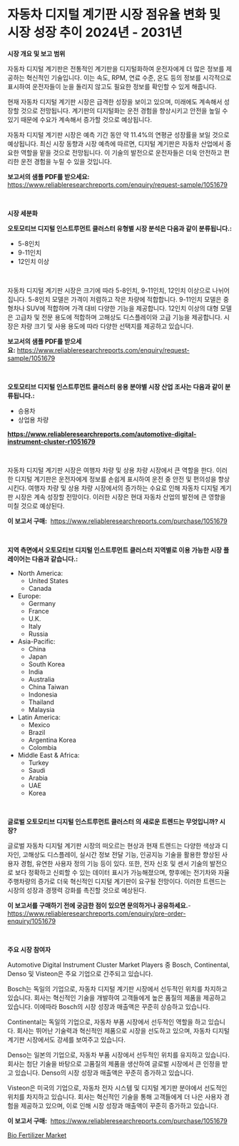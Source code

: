 <p><h1>자동차 디지털 계기판 시장 점유율 변화 및 시장 성장 추이 2024년 - 2031년</h1></p><p><strong>시장 개요 및 보고 범위</strong></p>
<p><p>자동차 디지털 계기판은 전통적인 계기판을 디지털화하여 운전자에게 더 많은 정보를 제공하는 혁신적인 기술입니다. 이는 속도, RPM, 연료 수준, 온도 등의 정보를 시각적으로 표시하여 운전자들이 눈을 돌리지 않고도 필요한 정보를 확인할 수 있게 해줍니다. </p><p>현재 자동차 디지털 계기판 시장은 급격한 성장을 보이고 있으며, 미래에도 계속해서 성장할 것으로 전망됩니다. 계기판의 디지털화는 운전 경험을 향상시키고 안전을 높일 수 있기 때문에 수요가 계속해서 증가할 것으로 예상됩니다. </p><p>자동차 디지털 계기판 시장은 예측 기간 동안 약 11.4%의 연평균 성장률을 보일 것으로 예상됩니다. 최신 시장 동향과 시장 예측에 따르면, 디지털 계기판은 자동차 산업에서 중요한 역할을 맡을 것으로 전망됩니다. 이 기술의 발전으로 운전자들은 더욱 안전하고 편리한 운전 경험을 누릴 수 있을 것입니다.</p></p>
<p><strong>보고서의 샘플 PDF를 받으세요:</strong> <a href="https://www.reliableresearchreports.com/enquiry/request-sample/1051679">https://www.reliableresearchreports.com/enquiry/request-sample/1051679</a></p>
<p>&nbsp;</p>
<p><strong>시장 세분화</strong></p>
<p><strong>오토모티브 디지털 인스트루먼트 클러스터 유형별 시장 분석은 다음과 같이 분류됩니다.:</strong></p>
<p><ul><li>5-8인치</li><li>9-11인치</li><li>12인치 이상</li></ul></p>
<p>&nbsp;</p>
<p><p>자동차 디지털 계기판 시장은 크기에 따라 5-8인치, 9-11인치, 12인치 이상으로 나뉘어집니다. 5-8인치 모델은 가격이 저렴하고 작은 차량에 적합합니다. 9-11인치 모델은 중형차나 SUV에 적합하며 가격 대비 다양한 기능을 제공합니다. 12인치 이상의 대형 모델은 고급차 및 전문 용도에 적합하며 고해상도 디스플레이와 고급 기능을 제공합니다. 시장은 차량 크기 및 사용 용도에 따라 다양한 선택지를 제공하고 있습니다.</p></p>
<p><strong>보고서의 샘플 PDF를 받으세요:</strong>&nbsp;<a href="https://www.reliableresearchreports.com/enquiry/request-sample/1051679">https://www.reliableresearchreports.com/enquiry/request-sample/1051679</a></p>
<p>&nbsp;</p>
<p><strong> 오토모티브 디지털 인스트루먼트 클러스터 응용 분야별 시장 산업 조사는 다음과 같이 분류됩니다.:</strong></p>
<p><ul><li>승용차</li><li>상업용 차량</li></ul></p>
<p><strong><a href="https://www.reliableresearchreports.com/automotive-digital-instrument-cluster-r1051679">https://www.reliableresearchreports.com/automotive-digital-instrument-cluster-r1051679</a></strong></p>
<p>&nbsp;</p>
<p><p>자동차 디지털 계기판 시장은 여행자 차량 및 상용 차량 시장에서 큰 역할을 한다. 이러한 디지털 계기판은 운전자에게 정보를 손쉽게 표시하여 운전 중 안전 및 편의성을 향상시킨다. 여행자 차량 및 상용 차량 시장에서의 증가하는 수요로 인해 자동차 디지털 계기판 시장은 계속 성장할 전망이다. 이러한 시장은 현대 자동차 산업의 발전에 큰 영향을 미칠 것으로 예상된다.</p></p>
<p><strong>이 보고서 구매:</strong>&nbsp; <a href="https://www.reliableresearchreports.com/purchase/1051679">https://www.reliableresearchreports.com/purchase/1051679</a></p>
<p>&nbsp;</p>
<p><strong>지역 측면에서 오토모티브 디지털 인스트루먼트 클러스터 지역별로 이용 가능한 시장 플레이어는 다음과 같습니다.:</strong></p>
<p><ul>
    <li>
        North America:
        <ul>
            <li>United States</li>
            <li>Canada</li>
        </ul>
    </li>
    <li>
        Europe:
        <ul>
            <li>Germany</li>
            <li>France</li>
            <li>U.K.</li>
            <li>Italy</li>
            <li>Russia</li>
        </ul>
    </li>
    <li>
        Asia-Pacific:
        <ul>
            <li>China</li>
            <li>Japan</li>
            <li>South Korea</li>
            <li>India</li>
            <li>Australia</li>
            <li>China Taiwan</li>
            <li>Indonesia</li>
            <li>Thailand</li>
            <li>Malaysia</li>
        </ul>
    </li>
    <li>
        Latin America:
        <ul>
            <li>Mexico</li>
            <li>Brazil</li>
            <li>Argentina Korea</li>
            <li>Colombia</li>
        </ul>
    </li>
    <li>
        Middle East & Africa:
        <ul>
            <li>Turkey</li>
            <li>Saudi</li>
            <li>Arabia</li>
            <li>UAE</li>
            <li>Korea</li>
        </ul>
    </li>
    </ul></p>
<p>&nbsp;</p>
<p><strong>글로벌 오토모티브 디지털 인스트루먼트 클러스터 의 새로운 트렌드는 무엇입니까? 시장?</strong></p>
<p><p>글로벌 자동차 디지털 계기판 시장의 떠오르는 현상과 현재 트렌드는 다양한 색상과 디자인, 고해상도 디스플레이, 실시간 정보 전달 기능, 인공지능 기술을 활용한 향상된 사용자 경험, 유연한 사용자 정의 기능 등이 있다. 또한, 전자 신호 및 센서 기술의 발전으로 보다 정확하고 신뢰할 수 있는 데이터 표시가 가능해졌으며, 향후에는 전기차와 자율주행차량의 증가로 더욱 혁신적인 디지털 계기판이 요구될 전망이다. 이러한 트렌드는 시장의 성장과 경쟁력 강화를 촉진할 것으로 예상된다.</p></p>
<p><strong>이 보고서를 구매하기 전에 궁금한 점이 있으면 문의하거나 공유하세요.</strong>- <a href="https://www.reliableresearchreports.com/enquiry/pre-order-enquiry/1051679">https://www.reliableresearchreports.com/enquiry/pre-order-enquiry/1051679</a></p>
<p>&nbsp;</p>
<p><strong>주요 시장 참여자</strong></p>
<p><p>Automotive Digital Instrument Cluster Market Players 중 Bosch, Continental, Denso 및 Visteon은 주요 기업으로 간주되고 있습니다.</p><p>Bosch는 독일의 기업으로, 자동차 디지털 계기판 시장에서 선두적인 위치를 차지하고 있습니다. 회사는 혁신적인 기술을 개발하여 고객들에게 높은 품질의 제품을 제공하고 있습니다. 이에따라 Bosch의 시장 성장과 매출액은 꾸준히 상승하고 있습니다.</p><p>Continental는 독일의 기업으로, 자동차 부품 시장에서 선두적인 역할을 하고 있습니다. 회사는 뛰어난 기술력과 혁신적인 제품으로 시장을 선도하고 있으며, 자동차 디지털 계기판 시장에서도 강세를 보여주고 있습니다.</p><p>Denso는 일본의 기업으로, 자동차 부품 시장에서 선두적인 위치를 유지하고 있습니다. 회사는 첨단 기술을 바탕으로 고품질의 제품을 생산하여 글로벌 시장에서 큰 인정을 받고 있습니다. Denso의 시장 성장과 매출액은 꾸준히 증가하고 있습니다.</p><p>Visteon은 미국의 기업으로, 자동차 전자 시스템 및 디지털 계기판 분야에서 선도적인 위치를 차지하고 있습니다. 회사는 혁신적인 기술을 통해 고객들에게 더 나은 사용자 경험을 제공하고 있으며, 이로 인해 시장 성장과 매출액이 꾸준히 증가하고 있습니다.</p></p>
<p><strong>이 보고서 구매:</strong>&nbsp;&nbsp;<a href="https://www.reliableresearchreports.com/purchase/1051679">https://www.reliableresearchreports.com/purchase/1051679</a></p>
<p><p><a href="https://noble-drawer-34c.notion.site/Bio-Fertilizer-Market-Centers-on-Aspects-such-as-Market-Growth-Market-Share-Market-Opportunity-an-6754f76187974f759272e312665b9de4">Bio Fertilizer Market</a></p></p>